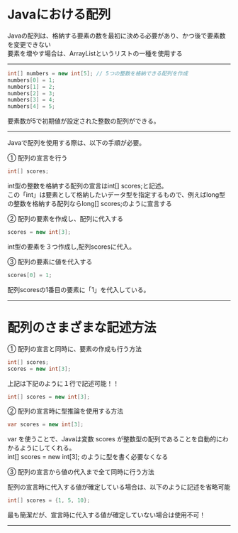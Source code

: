 # Javaにおける配列

Javaの配列は、格納する要素の数を最初に決める必要があり、かつ後で要素数を変更できない   
要素を増やす場合は、ArrayListというリストの一種を使用する

---

```Java
int[] numbers = new int[5]; // 5つの整数を格納できる配列を作成
numbers[0] = 1;
numbers[1] = 2;
numbers[2] = 3;
numbers[3] = 4;
numbers[4] = 5;
```

要素数が5で初期値が設定された整数の配列ができる。

---

Javaで配列を使用する際は、以下の手順が必要。

① 配列の宣言を行う   
```Java
int[] scores;
```
int型の整数を格納する配列の宣言はint[] scores;と記述。   
この「int」は要素として格納したいデータ型を指定するもので、例えばlong型の整数を格納する配列ならlong[] scores;のように宣言する

② 配列の要素を作成し、配列に代入する   

```Java
scores = new int[3];
```
int型の要素を３つ作成し,配列scoresに代入。

③ 配列の要素に値を代入する   
```Java
scores[0] = 1;
```
配列scoresの1番目の要素に「1」を代入している。

---

# 配列のさまざまな記述方法

① 配列の宣言と同時に、要素の作成も行う方法
```Java
int[] scores;
scores = new int[3];
```
上記は下記のように１行で記述可能！！

```Java
int[] scores = new int[3];
```

② 配列の宣言時に型推論を使用する方法
```Java
var scores = new int[3];
```
var を使うことで、Javaは変数 scores が整数型の配列であることを自動的にわかるようにしてくれる。  
int[] scores = new int[3]; のように型を書く必要なくなる

③ 配列の宣言から値の代入まで全て同時に行う方法

配列の宣言時に代入する値が確定している場合は、以下のように記述を省略可能
```Java
int[] scores = {1, 5, 10};
```
最も簡潔だが、宣言時に代入する値が確定していない場合は使用不可！

---





